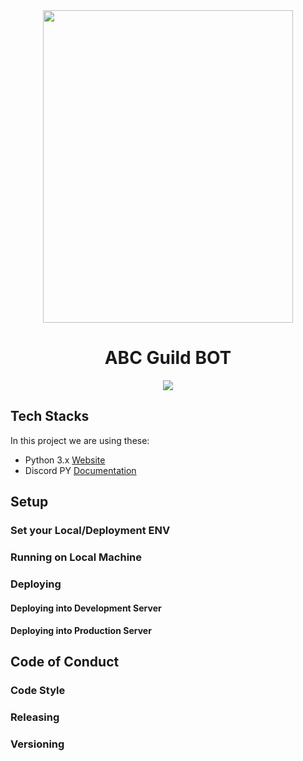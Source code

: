 <div align="center">
   <img width="400" height="500" src="https://cloud.kuronekosan.web.id/s/Ld9XiRciqQdxDKp/download/abc_guild.gif" />
   <br />
   <div align="center">
     <h1>ABC Guild BOT</h1>
     <img src="https://github.com/SandyMaull/SKRB-PDF/actions/workflows/sandbox-hosting.yml/badge.svg" />
   </div>
</div>



## Tech Stacks


In this project we are using these:
- Python 3.x [Website](https://www.python.org/)
- Discord PY [Documentation](https://discordpy.readthedocs.io/en/stable/)

## Setup

### Set your Local/Deployment ENV


### Running on Local Machine


### Deploying


#### Deploying into Development Server

 
#### Deploying into Production Server


## Code of Conduct


### Code Style


### Releasing


### Versioning
